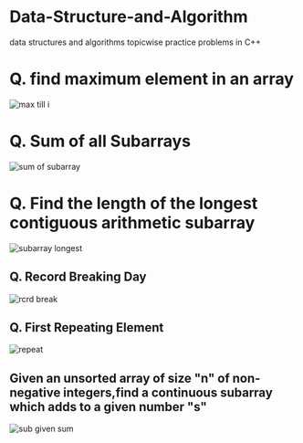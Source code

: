# Data-Structure-and-Algorithm
data structures and algorithms topicwise practice problems in C++

<h1>Q. find maximum element in an array </h1>

![max till i](https://user-images.githubusercontent.com/87974605/148647389-b609e8c5-aa1b-4b74-829f-89bdb6d65172.PNG)
<h1>Q. Sum of all Subarrays </h1>

![sum of subarray](https://user-images.githubusercontent.com/87974605/148651646-73bf6747-2dcb-44a4-9cf3-37f84dbbb0f7.PNG)
<h1>Q. Find the length of the longest contiguous arithmetic subarray </h1>

![subarray longest](https://user-images.githubusercontent.com/87974605/148655904-df3f60ed-1189-4f3c-b9d5-eb74013fcdf3.PNG)

<h2>Q. Record Breaking Day </h2>

![rcrd break](https://user-images.githubusercontent.com/87974605/148816494-24bc8fb8-4842-4a93-a0c9-fa4fb87627cf.PNG)

<h2>Q. First Repeating Element </h2>

![repeat](https://user-images.githubusercontent.com/87974605/149137546-fd0c8570-ff91-4842-96b4-d2c3285b0269.PNG)
<h2>Given an unsorted array of size "n" of non-negative integers,find a continuous subarray which adds to a given number "s" </h2>

![sub given sum](https://user-images.githubusercontent.com/87974605/149146576-8990263b-6230-43bb-8bab-3a9f5b110949.PNG)
